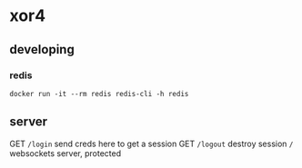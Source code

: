 # xor4

## developing

### redis

```
docker run -it --rm redis redis-cli -h redis
```

## server

GET `/login` send creds here to get a session
GET `/logout` destroy session
`/` websockets server, protected


